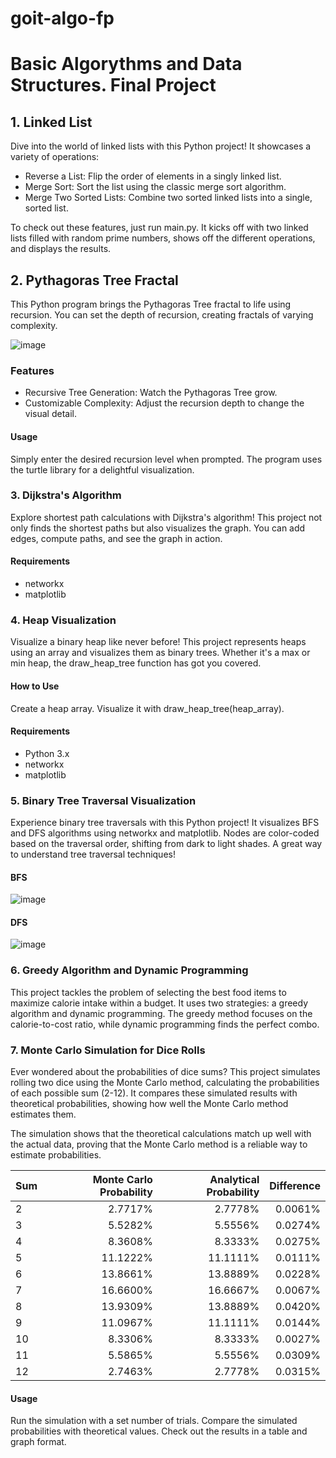 # goit-algo-fp

# Basic Algorythms and Data Structures. Final Project


## 1. Linked List
Dive into the world of linked lists with this Python project! It showcases a variety of operations:
- Reverse a List: Flip the order of elements in a singly linked list.
- Merge Sort: Sort the list using the classic merge sort algorithm.
- Merge Two Sorted Lists: Combine two sorted linked lists into a single, sorted list.

To check out these features, just run main.py. It kicks off with two linked lists filled with random prime numbers, shows off the different operations, and displays the results.

## 2. Pythagoras Tree Fractal
This Python program brings the Pythagoras Tree fractal to life using recursion. You can set the depth of recursion, creating fractals of varying complexity.

![image](https://github.com/user-attachments/assets/f95a3291-c60d-4a75-a05c-b6fddd73d6fa)


### Features
- Recursive Tree Generation: Watch the Pythagoras Tree grow.
- Customizable Complexity: Adjust the recursion depth to change the visual detail.
#### Usage
Simply enter the desired recursion level when prompted. The program uses the turtle library for a delightful visualization.

### 3. Dijkstra's Algorithm
Explore shortest path calculations with Dijkstra's algorithm! This project not only finds the shortest paths but also visualizes the graph. You can add edges, compute paths, and see the graph in action.

#### Requirements
- networkx
- matplotlib

### 4. Heap Visualization
Visualize a binary heap like never before! This project represents heaps using an array and visualizes them as binary trees. Whether it's a max or min heap, the draw_heap_tree function has got you covered.

#### How to Use
Create a heap array.
Visualize it with draw_heap_tree(heap_array).
#### Requirements
- Python 3.x
- networkx
- matplotlib

### 5. Binary Tree Traversal Visualization
Experience binary tree traversals with this Python project! It visualizes BFS and DFS algorithms using networkx and matplotlib. Nodes are color-coded based on the traversal order, shifting from dark to light shades. A great way to understand tree traversal techniques!

#### BFS
![image](https://github.com/user-attachments/assets/56c555c0-3fdd-448d-aee2-275ed2984a30)

#### DFS
![image](https://github.com/user-attachments/assets/22d871ec-e5c0-4d82-9751-d76e616ce772)


### 6. Greedy Algorithm and Dynamic Programming
This project tackles the problem of selecting the best food items to maximize calorie intake within a budget. It uses two strategies: a greedy algorithm and dynamic programming. The greedy method focuses on the calorie-to-cost ratio, while dynamic programming finds the perfect combo.

### 7. Monte Carlo Simulation for Dice Rolls
Ever wondered about the probabilities of dice sums? This project simulates rolling two dice using the Monte Carlo method, calculating the probabilities of each possible sum (2-12). It compares these simulated results with theoretical probabilities, showing how well the Monte Carlo method estimates them.

The simulation shows that the theoretical calculations match up well with the actual data, proving that the Monte Carlo method is a reliable way to estimate probabilities.

|Sum|Monte Carlo Probability|Analytical Probability| Difference|
|-|-:|-:|-:|
|2|2.7717%|2.7778%|0.0061%|
|3|5.5282%|5.5556%|0.0274%|
|4|8.3608%|8.3333%|0.0275%|
|5|11.1222%|11.1111%|0.0111%|
|6|13.8661%|13.8889%|0.0228%|
|7|16.6600%|16.6667%|0.0067%|
|8|13.9309%|13.8889%|0.0420%|
|9|11.0967%|11.1111%|0.0144%|
|10|8.3306%|8.3333%|0.0027%|
|11|5.5865%|5.5556%|0.0309%|
|12|2.7463%|2.7778%|0.0315%|



#### Usage
Run the simulation with a set number of trials.
Compare the simulated probabilities with theoretical values.
Check out the results in a table and graph format.
